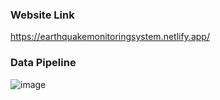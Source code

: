 ### Website Link
https://earthquakemonitoringsystem.netlify.app/

### Data Pipeline
![image](https://github.com/just3shot/earthquake-app/assets/70013985/d54852d0-834e-455d-8722-8430f44851eb)

